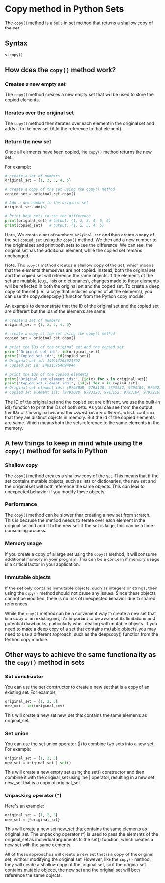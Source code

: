 # Copy method in Python Sets

The `copy()` method is a built-in set method that returns a shallow copy of the set.

## Syntax

```python
s.copy()
```

## How does the `copy()` method work?

### Creates a new empty set

The `copy()` method creates a new empty set that will be used to store the copied elements.

### Iterates over the original set

The `copy()` method then iterates over each element in the original set and adds it to the new set (Add the reference to that element).

### Return the new set

Once all elements have been copied, the `copy()` method returns the new set.

For example:

```python
# create a set of numbers
original_set = {1, 2, 3, 4, 5}

# create a copy of the set using the copy() method
copied_set = original_set.copy()

# Add a new number to the original set
original_set.add(6)

# Print both sets to see the difference
print(original_set) # Output: {1, 2, 3, 4, 5, 6}
print(copied_set)   # Output: {1, 2, 3, 4, 5}
```

Here, We create a set of numbers `original_set` and then create a copy of the set `copied_set` using the `copy()` method. We then add a new number to the original set and print both sets to see the difference. We can see, the original set has the additional element, while the copied set remains unchanged.

Note: The `copy()` method creates a shallow copy of the set, which means that the elements themselves are not copied. Instead, both the original set and the copied set will reference the same objects. If the elements of the set are mutable (e.g., lists or dictionaries), changes made to those elements will be reflected in both the original set and the copied set. To create a deep copy of the set (i.e., a copy that includes copies of all the elements), you can use the copy.deepcopy() function from the Python copy module.

An example to demonstrate that the ID of the original set and the copied set are different but the ids of the elements are same:

```python
# create a set of numbers
original_set = {1, 2, 3, 4, 5}

# create a copy of the set using the copy() method
copied_set = original_set.copy()

# print the IDs of the original set and the copied set
print("Original set id:", id(original_set))
print("Copied set id:", id(copied_set))
# Original set id: 140113763621792
# Copied set id: 140113764694944

# print the IDs of the copied elements
print("Original set element ids:", [id(x) for x in original_set])
print("Copied set element ids:", [id(x) for x in copied_set])
# Original set element ids: [9793088, 9793120, 9793152, 9793184, 9793216]
# Copied set element ids: [9793088, 9793120, 9793152, 9793184, 9793216]
```

The ID of the original set and the copied set are different, we use the built-in id() function to print the IDs of both sets. As you can see from the output, the IDs of the original set and the copied set are different, which confirms that they are distinct objects in memory. But the id of the copied elements are same. Which means both the sets reference to the same elements in the memory.

## A few things to keep in mind while using the `copy()` method for sets in Python

### Shallow copy

The `copy()` method creates a shallow copy of the set. This means that if the set contains mutable objects, such as lists or dictionaries, the new set and the original set will both reference the same objects. This can lead to unexpected behavior if you modify these objects.

### Performance

The `copy()` method can be slower than creating a new set from scratch. This is because the method needs to iterate over each element in the original set and add it to the new set. If the set is large, this can be a time-consuming process.

### Memory usage

If you create a copy of a large set using the `copy()` method, it will consume additional memory in your program. This can be a concern if memory usage is a critical factor in your application.

### Immutable objects

If the set only contains immutable objects, such as integers or strings, then using the `copy()` method should not cause any issues. Since these objects cannot be modified, there is no risk of unexpected behavior due to shared references.

While the `copy()` method can be a convenient way to create a new set that is a copy of an existing set, it's important to be aware of its limitations and potential drawbacks, particularly when dealing with mutable objects. If you need to make a deep copy of a set that contains mutable objects, you may need to use a different approach, such as the deepcopy() function from the Python copy module.

## Other ways to achieve the same functionality as the `copy()` method in sets

### Set constructor

You can use the set constructor to create a new set that is a copy of an existing set. For example:

```python
original_set = {1, 2, 3}
new_set = set(original_set)
```

This will create a new set new_set that contains the same elements as original_set.

### Set union

You can use the set union operator (|) to combine two sets into a new set. For example:

```python
original_set = {1, 2, 3}
new_set = original_set | set()
```

This will create a new empty set using the set() constructor and then combine it with the original_set using the | operator, resulting in a new set new_set that is a copy of original_set.

### Unpacking operator (*)

Here's an example:

```python
original_set = {1, 2, 3}
new_set = {*original_set}
```

This will create a new set new_set that contains the same elements as original_set. The unpacking operator (*) is used to pass the elements of the original_set as individual arguments to the set() function, which creates a new set with the same elements.

All of these approaches will create a new set that is a copy of the original set, without modifying the original set. However, like the `copy()` method, they will create a shallow copy of the original set, so if the original set contains mutable objects, the new set and the original set will both reference the same objects.
